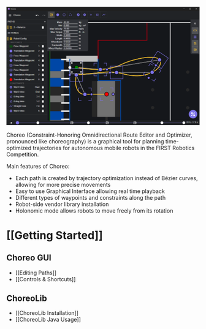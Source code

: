![Readme Screenshot of Example Choreo Setup](media/readmeScreenshot.png)

Choreo (Constraint-Honoring Omnidirectional Route Editor and Optimizer, pronounced like choreography) is a graphical tool for planning time-optimized trajectories for autonomous mobile robots in the FIRST Robotics 
Competition.

Main features of Choreo:
- Each path is created by trajectory optimization instead of Bézier curves, allowing for more precise movements
- Easy to use Graphical Interface allowing real time playback
- Different types of waypoints and constraints along the path
- Robot-side vendor library installation
- Holonomic mode allows robots to move freely from its rotation

# **[[Getting Started]]**

## Choreo GUI
- [[Editing Paths]]
- [[Controls & Shortcuts]]

## ChoreoLib
- [[ChoreoLib Installation]]
- [[ChoreoLib Java Usage]]
